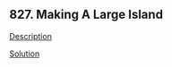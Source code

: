 ## 827. Making A Large Island

[Description](https://leetcode.com/problems/making-a-large-island/)

[Solution](https://leetcode.com/problems/making-a-large-island/solution/)